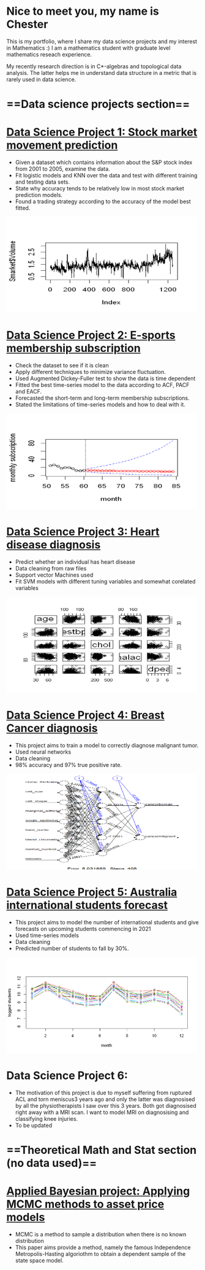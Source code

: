 <h1>Nice to meet you, my name is Chester</h1>

This is my portfolio, where I share my data science projects and my interest in Mathematics :) I am a mathematics student with graduate level mathematics reseach experience. 

My recently research direction is in C*-algebras and topological data analysis. The latter helps me in understand data structure in a metric that is rarely used in data science.

# ==Data science projects section==

# [Data Science Project 1: Stock market movement prediction](https://github.com/touchmebb/Chester_Yau_Portfolio/blob/main/Stock%20Market%20direction%20predictions.ipynb)
* Given a dataset which contains information about the S&P stock index from 2001 to 2005, examine the data.
* Fit logistic models and KNN over the data and test with different training and testing data sets.
* State why accuracy tends to be relatively low in most stock market prediction models.
* Found a trading strategy according to the accuracy of the model best fitted.

<img src="https://raw.githubusercontent.com/touchmebb/Chester_Yau_Portfolio/main/images/project%201.png" width="500" height="250">


# [Data Science Project 2: E-sports membership subscription](https://github.com/touchmebb/Chester_Yau_Portfolio/blob/main/Time-Series%20analysis%20Project%20-%20E-sports%20membership%20subscription.ipynb)
* Check the dataset to see if it is clean
* Apply different techniques to minimize variance fluctuation.
* Used Augmented Dickey-Fuller test to show the data is time dependent 
* Fitted the best time-series model to the data according to ACF, PACF and EACF.
* Forecasted the short-term and long-term membership subscriptions.
* Stated the limitations of time-series models and how to deal with it.

<img src="https://raw.githubusercontent.com/touchmebb/Chester_Yau_Portfolio/main/images/project%202.png" width="500" height="250">

# [Data Science Project 3: Heart disease diagnosis](https://github.com/touchmebb/Chester_Yau_Portfolio/blob/main/Heart%20disease%20identifying%20peoject.ipynb)
* Predict whether an individual has heart disease
* Data cleaning from raw files
* Support vector Machines used
* Fit SVM models with different tuning variables and somewhat corelated variables

<img src="https://raw.githubusercontent.com/touchmebb/Chester_Yau_Portfolio/main/images/project%203.png" width="500" height="250">

# [Data Science Project 4: Breast Cancer diagnosis](https://github.com/touchmebb/Chester_Yau_Portfolio/blob/main/Wisconsin%20Breast%20Cancer%20Diagnostic.ipynb)
* This project aims to train a model to correctly diagnose malignant tumor.
* Used neural networks
* Data cleaning
* 98% accuracy and 97% true positive rate.

<img src="https://raw.githubusercontent.com/touchmebb/Chester_Yau_Portfolio/main/images/project%20%204.png" width="500" height="250">

# [Data Science Project 5: Australia international students forecast](https://github.com/touchmebb/Chester_Yau_Portfolio/blob/main/Australia%20students%20forecast%20.ipynb)
* This project aims to model the number of international students and give forecasts on upcoming students commencing in 2021
* Used time-series models
* Data cleaning
* Predicted number of students to fall by 30%.

<img src="https://raw.githubusercontent.com/touchmebb/Chester_Yau_Portfolio/main/images/interional%20students%20project.png" height="250">

# Data Science Project 6:
* The motivation of this project is due to myself suffering from ruptured ACL and torn meniscus3 years ago and only the latter was diagnosised by all the physiotherapists I saw over this 3 years. Both got diagnosised right away with a MRI scan. I want to model MRI on diagnosising and classifying knee injuries.
* To be updated

# ==Theoretical Math and Stat section (no data used)==

# [Applied Bayesian project: Applying MCMC methods to asset price models](https://github.com/touchmebb/Chester_Yau_Portfolio/blob/main/Applying%20MCMC%20to%20asset%20pricing%20models.ipynb)
* MCMC is a method to sample a distribution when there is no known distribution
* This paper aims provide a method, namely the famous Independence Metropolis-Hasting algoriothm to obtain a dependent sample of the state space model.
